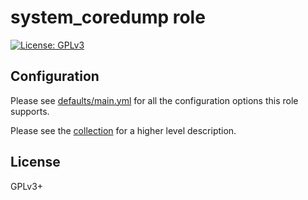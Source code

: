# system_coredump role

[![License: GPLv3](https://img.shields.io/badge/license-GPLv3-brightgreen.svg)](https://www.gnu.org/licenses/gpl-3.0)

## Configuration

Please see [defaults/main.yml](defaults/main.yml) for all the
configuration options this role supports.

Please see the [collection](../../../..) for a higher level description.

## License

GPLv3+
